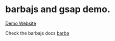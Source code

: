 # barbajs and gsap demo.

[Demo Website](https://david-mateogit.github.io/barba-transition-demo/ "Demo site")

Check the barbajs docs
[barba](https://barba.js.org/ "barbajs site")
